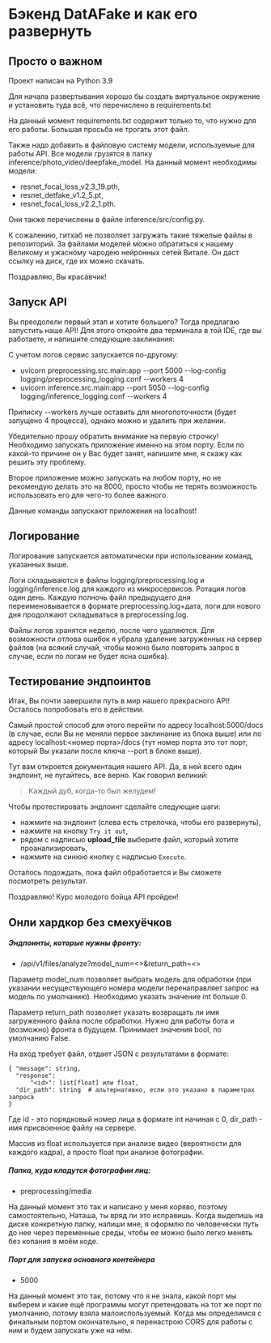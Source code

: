 # Бэкенд DatAFake и как его развернуть
## Просто о важном

Проект написан на Python 3.9

Для начала развертывания хорошо бы создать виртуальное окружение и установить туда всё, что перечислено в requirements.txt

На данный момент requirements.txt содержит только то, что нужно для его работы. Большая просьба не трогать этот файл.

Также надо добавить в файловую систему модели, используемые для работы API. Все модели грузятся в папку inference/photo_video/deepfake_model. На данный момент необходимы модели:

- resnet_focal_loss_v2.3_19.pth,
- resnet_detfake_v1.2_5.pt,
- resnet_focal_loss_v2.2_1.pth.

Они также перечислены в файле inference/src/config.py.

К сожалению, гитхаб не позволяет загружать такие тяжелые файлы в репозиторий. За файлами моделей можно обратиться к нашему Великому и ужасному чародею нейронных сетей Витале. Он даст ссылку на диск, где их можно скачать.

Поздравляю, Вы красавчик!

## Запуск API

Вы преодолели первый этап и хотите большего? Тогда предлагаю запустить наше API! Для этого откройте два терминала в той IDE, где вы работаете, и напишите следующие заклинания:

С учетом логов сервис запускается по-другому:

- uvicorn preprocessing.src.main:app --port 5000 --log-config logging/preprocessing_logging.conf --workers 4
- uvicorn inference.src.main:app --port 5050 --log-config logging/inference_logging.conf --workers 4

Приписку --workers лучше оставить для многопоточности (будет запущено 4 процесса), однако можно и удалить при желании.

Убедительно прошу обратить внимание на первую строчку! Необходимо запускать приложение именно на этом порту. Если по какой-то причине он у Вас будет занят, напишите мне, я скажу как решить эту проблему.

Второе приложение можно запускать на любом порту, но не рекомендую делать это на 8000, просто чтобы не терять возможность использовать его для чего-то более важного.

Данные команды запускают приложения на localhost!

## Логирование

Логирование запускается автоматически при использовании команд, указанных выше.

Логи складываются в файлы logging/preprocessing.log и logging/inference.log для каждого из микросервисов. Ротация логов один день. Каждую полночь файл предыдущего дня переименовывается в формате preprocessing.log+дата, логи для нового дня продолжают складываться в preprocessing.log.

Файлы логов хранятся неделю, после чего удаляются. Для возможности отлова ошибок я убрала удаление загруженных на сервер файлов (на всякий случай, чтобы можно было повторить запрос в случае, если по логам не будет ясна ошибка).

## Тестирование эндпоинтов

Итак, Вы почти завершили путь в мир нашего прекрасного API! Осталось попробовать его в действии.

Самый простой способ для этого перейти по адресу localhost:5000/docs (в случае, если Вы не меняли первое заклинание из блока выше) или по адресу localhost:<номер порта>/docs (тут номер порта это тот порт, который Вы указали после ключа --port в блоке выше).

Тут вам откроется документация нашего API. Да, в ней всего один эндпоинт, не пугайтесь, все верно. Как говорил великий:

> Каждый дуб, когда-то был желудем!

Чтобы протестировать эндпоинт сделайте следующие шаги:

- нажмите на эндпоинт (слева есть стрелочка, чтобы его развернуть),
- нажмите на кнопку `Try it out`,
- рядом с надписью **upload_file** выберите файл, который хотите проанализировать,
- нажмите на синюю кнопку с надписью `Execute`.

Осталось подождать, пока файл обработается и Вы сможете посмотреть результат.

Поздравляю! Курс молодого бойца API пройден!

## Онли хардкор без смехуёчков

##### Эндпоинты, которые нужны фронту:

- /api/v1/files/analyze?model_num=<>&return_path=<>

Параметр model_num позволяет выбрать модель для обработки (при указании несуществующего номера модели перенаправляет запрос на модель по умолчанию). Необходимо указать значение int больше 0.

Параметр return_path позволяет указать возвращать ли имя загруженного файла после обработки. Нужно для работы бота и (возможно) фронта в будущем. Принимает значения bool, по умолчанию False.

На вход требует файл, отдает JSON с результатами в формате:
``` 
{ "message": string,
  "response":
      "<id>": list[float] или float,
  "dir_path": string  # альтернативно, если это указано в параметрах запроса
}
```

Где id - это порядковый номер лица в формате int начиная с 0, dir_path - имя присвоенное файлу на сервере.

Массив из float используется при анализе видео (вероятности для каждого кадра), а просто float при анализе фотографии.

##### Папка, куда кладутся фотографии лиц:

- preprocessing/media

На данный момент это так и написано у меня коряво, поэтому самостоятельно, Наташа, ты вряд ли это исправишь. Когда выделишь на диске конкретную папку, напиши мне, я оформлю по человечески путь до нее через переменные среды, чтобы ее можно было легко менять без копания в моём коде.

##### Порт для запуска основного контейнера

- 5000

На данный момент это так, потому что я не знала, какой порт мы выберем и какие ещё программы могут претендовать на тот же порт по умолчанию, потому взяла малоиспользуемый. Когда мы определимся с финальным портом окончательно, я перенастрою CORS для работы с ним и будем запускать уже на нём.
